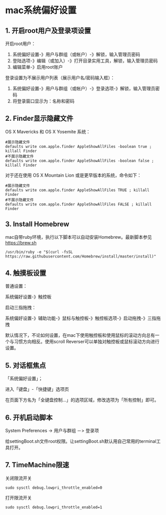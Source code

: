 # mac系统偏好设置

## 1. 开启root用户及登录项设置

开启root用户：

1. 系统偏好设置-》用户与群组（或帐户）-》解锁，输入管理员密码
2. 登陆选项-》编辑（或加入）-》打开目录实用工具，解锁，输入管理员密码
3. 编辑菜单-》启用root账户

登录设置为不展示用户列表（展示用户名/密码输入框）：

1. 系统偏好设置-》用户与群组（或帐户）-》登录选项-》解锁，输入管理员密码
2. 将登录窗口显示为：名称和密码

## 2. Finder显示隐藏文件

OS X Mavericks 和 OS X Yosemite 系统：

```
#展示隐藏文件
defaults write com.apple.finder AppleShowAllFiles -boolean true ; killall Finder
#不展示隐藏文件
defaults write com.apple.finder AppleShowAllFiles -boolean false ; killall Finder
```

对于还在使用 OS X Mountain Lion 或是更早版本的系统，命令如下：

```
#展示隐藏文件
defaults write com.apple.finder AppleShowAllFiles TRUE ; killall Finder
#不展示隐藏文件
defaults write com.apple.finder AppleShowAllFiles FALSE ; killall Finder
```

## 3. Install Homebrew

mac自带ruby环境，执行以下脚本可以自动安装Homebrew。最新脚本参见 https://brew.sh

```
/usr/bin/ruby -e "$(curl -fsSL https://raw.githubusercontent.com/Homebrew/install/master/install)"
```

## 4. 触摸板设置

普通设置：

系统偏好设置-》触控板

启动三指拖拽：

系统偏好设置-》辅助功能-》鼠标与触控板-》触控板选项-》启动拖拽-》三指拖拽

默认情况下，不论如何设置，在mac下使用触控板和使用鼠标的滚动方向总有一个与习惯方向相反。使用scroll Reverser可以单独对触控板或鼠标滚动方向进行设置。

## 5. 对话框焦点

「系统偏好设置」；

进入「键盘」-「快捷键」选项页

在页面下方名为「全键盘控制…」的选项区域，修改选项为「所有控制」即可。

## 6. 开机启动脚本

System Preferences -> 用户与群组 －> 登录项

给settingBoot.sh文件root权限。让settingBoot.sh默认用自己常用的terminal工具打开。

## 7. TimeMachine限速

关闭限流开关

```
sudo sysctl debug.lowpri_throttle_enabled=0
```

打开限流开关

```
sudo sysctl debug.lowpri_throttle_enabled=1
```

